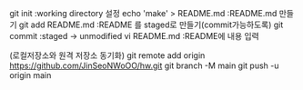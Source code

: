 git init		:working directory 설정
echo 'make' > README.md :README.md 만들기
git add README.md	:README 를 staged로 만들기(commit가능하도록)
git commit		:staged -> unmodified
vi README.md		:README에 내용 입력

(로컬저장소와 원격 저장소 동기화)
git remote add origin https://github.com/JinSeoNWoOO/hw.git
git branch -M main
git push -u origin main
